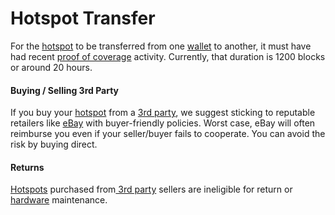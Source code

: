# Hotspot Transfer

For the [hotspot](../../helium-glossary.md#hotspot) to be transferred from one [wallet](../../helium-glossary.md#helium-wallet) to another, it must have had recent [proof of coverage](../../helium-glossary.md#proof-of-coverage) activity. Currently, that duration is 1200 blocks or around 20 hours.

#### Buying / Selling 3rd Party

If you buy your [hotspot](../../helium-glossary.md#hotspot) from a [3rd party](../../helium-glossary.md#third-party), we suggest sticking to reputable retailers like [eBay](../../helium-glossary.md#ebay) with buyer-friendly policies. Worst case, eBay will often reimburse you even if your seller/buyer fails to cooperate. You can avoid the risk by buying direct.

#### **Returns**

[Hotspots](../../helium-glossary.md#hotspot) purchased from[ 3rd party](../../helium-glossary.md#3rd-party) sellers are ineligible for return or [hardware](../../helium-glossary.md#hardware) maintenance.
